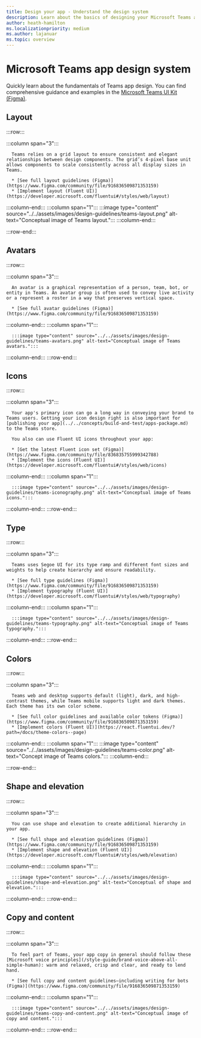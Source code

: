 ```yaml
---
title: Design your app - Understand the design system
description: Learn about the basics of designing your Microsoft Teams app, including avatars, layout, icons, color scheme, and more.
author: heath-hamilton
ms.localizationpriority: medium
ms.author: lajanuar
ms.topic: overview
---
```

# Microsoft Teams app design system

Quickly learn about the fundamentals of Teams app design. You can find comprehensive guidance and examples in the [Microsoft Teams UI Kit (Figma)](https://www.figma.com/community/file/916836509871353159).

## Layout

:::row:::

   :::column span="3":::

      Teams relies on a grid layout to ensure consistent and elegant relationships between design components. The grid’s 4-pixel base unit allows components to scale consistently across all display sizes in Teams.

      * [See full layout guidelines (Figma)](https://www.figma.com/community/file/916836509871353159)
      * [Implement layout (Fluent UI)](https://developer.microsoft.com/fluentui#/styles/web/layout)

   :::column-end:::
   :::column span="1":::
      :::image type="content" source="../../assets/images/design-guidelines/teams-layout.png" alt-text="Conceptual image of Teams layout.":::
   :::column-end:::

:::row-end:::

## Avatars

:::row:::

   :::column span="3":::

      An avatar is a graphical representation of a person, team, bot, or entity in Teams. An avatar group is often used to convey live activity or a represent a roster in a way that preserves vertical space. 

      * [See full avatar guidelines (Figma)](https://www.figma.com/community/file/916836509871353159)

   :::column-end:::
   :::column span="1":::

      :::image type="content" source="../../assets/images/design-guidelines/teams-avatars.png" alt-text="Conceptual image of Teams avatars.":::

   :::column-end:::
:::row-end:::

## Icons

:::row:::

   :::column span="3":::

      Your app's primary icon can go a long way in conveying your brand to Teams users. Getting your icon design right is also important for [publishing your app](../../concepts/build-and-test/apps-package.md) to the Teams store.

      You also can use Fluent UI icons throughout your app:

      * [Get the latest Fluent icon set (Figma)](https://www.figma.com/community/file/836835755999342788)
      * [Implement the icons (Fluent UI)](https://developer.microsoft.com/fluentui#/styles/web/icons)

   :::column-end:::
   :::column span="1":::

      :::image type="content" source="../../assets/images/design-guidelines/teams-iconography.png" alt-text="Conceptual image of Teams icons.":::

   :::column-end:::
:::row-end:::

## Type

:::row:::

   :::column span="3":::

      Teams uses Segoe UI for its type ramp and different font sizes and weights to help create hierarchy and ensure readability.

      * [See full type guidelines (Figma)](https://www.figma.com/community/file/916836509871353159)
      * [Implement typography (Fluent UI)](https://developer.microsoft.com/fluentui#/styles/web/typography)

   :::column-end:::
   :::column span="1":::

      :::image type="content" source="../../assets/images/design-guidelines/teams-typography.png" alt-text="Conceptual image of Teams typography.":::

   :::column-end:::
:::row-end:::

## Colors

:::row:::

   :::column span="3":::

      Teams web and desktop supports default (light), dark, and high-contrast themes, while Teams mobile supports light and dark themes. Each theme has its own color scheme.

      * [See full color guidelines and available color tokens (Figma)](https://www.figma.com/community/file/916836509871353159)
      * [Implement colors (Fluent UI)](https://react.fluentui.dev/?path=/docs/theme-colors--page)

   :::column-end:::
   :::column span="1":::
      :::image type="content" source="../../assets/images/design-guidelines/teams-color.png" alt-text="Concept image of Teams colors.":::
   :::column-end:::

:::row-end:::

## Shape and elevation

:::row:::

   :::column span="3":::

      You can use shape and elevation to create additional hierarchy in your app. 

      * [See full shape and elevation guidelines (Figma)](https://www.figma.com/community/file/916836509871353159)
      * [Implement shape and elevation (Fluent UI)](https://developer.microsoft.com/fluentui#/styles/web/elevation)

   :::column-end:::
   :::column span="1":::

      :::image type="content" source="../../assets/images/design-guidelines/shape-and-elevation.png" alt-text="Conceptual of shape and elevation.":::

   :::column-end:::
:::row-end:::

## Copy and content

:::row:::

   :::column span="3":::

      To feel part of Teams, your app copy in general should follow these [Microsoft voice principles](/style-guide/brand-voice-above-all-simple-human): warm and relaxed, crisp and clear, and ready to lend hand.

      * [See full copy and content guidelines—including writing for bots (Figma)](https://www.figma.com/community/file/916836509871353159)

   :::column-end:::
   :::column span="1":::

      :::image type="content" source="../../assets/images/design-guidelines/teams-copy-and-content.png" alt-text="Conceptual image of copy and content.":::

   :::column-end:::
:::row-end:::
